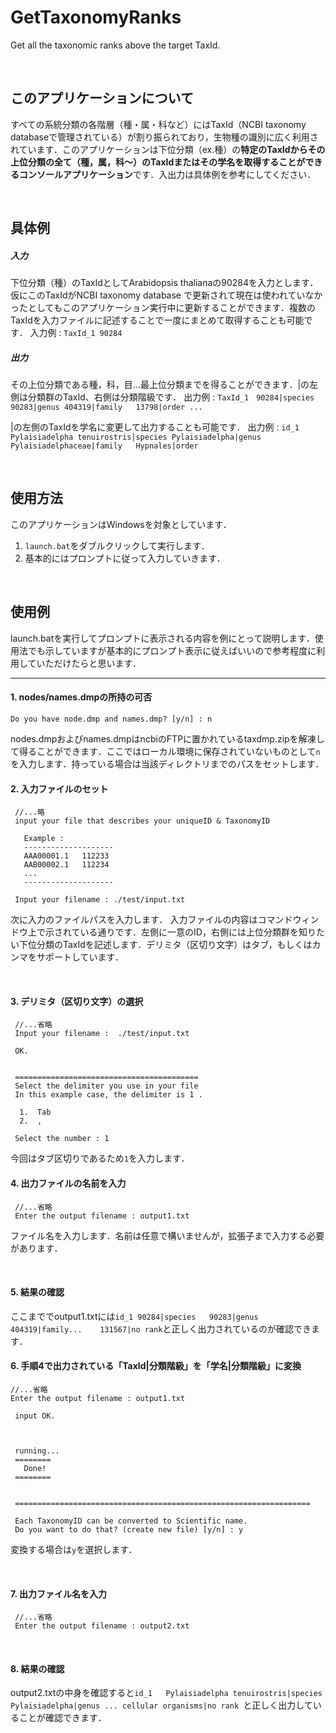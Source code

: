 # GetTaxonomyRanks
Get all the taxonomic ranks above the target TaxId.

</br>

## このアプリケーションについて

すべての系統分類の各階層（種・属・科など）にはTaxId（NCBI taxonomy databaseで管理されている）が割り振られており，生物種の識別に広く利用されています．このアプリケーションは下位分類（ex.種）の**特定のTaxIdからその上位分類の全て（種，属，科～）のTaxIdまたはその学名を取得することができるコンソールアプリケーション**です．入出力は具体例を参考にしてください．

</br>

## 具体例

##### 入力
下位分類（種）のTaxIdとしてArabidopsis thalianaの90284を入力とします．仮にこのTaxIdがNCBI taxonomy database で更新されて現在は使われていなかったとしてもこのアプリケーション実行中に更新することができます．複数のTaxIdを入力ファイルに記述することで一度にまとめて取得することも可能です．
入力例 : `TaxId_1 90284`

##### 出力
その上位分類である種，科，目...最上位分類までを得ることができます．|の左側は分類群のTaxId、右側は分類階級です．
出力例 : `TaxId_1　90284|species	90283|genus	404319|family	13798|order	...`

|の左側のTaxIdを学名に変更して出力することも可能です．
出力例 : `id_1	Pylaisiadelpha tenuirostris|species	Pylaisiadelpha|genus	Pylaisiadelphaceae|family	Hypnales|order`

</br>

## 使用方法

このアプリケーションはWindowsを対象としています．
1. `launch.bat`をダブルクリックして実行します．
2. 基本的にはプロンプトに従って入力していきます．

</br>

## 使用例
launch.batを実行してプロンプトに表示される内容を例にとって説明します．使用法でも示していますが基本的にプロンプト表示に従えばいいので参考程度に利用していただけたらと思います．
***

#### 1. nodes/names.dmpの所持の可否
`Do you have node.dmp and names.dmp? [y/n] : n `

nodes.dmpおよびnames.dmpはncbiのFTPに置かれているtaxdmp.zipを解凍して得ることができます．ここではローカル環境に保存されていないものとして`n`を入力します．持っている場合は当該ディレクトリまでのパスをセットします．
</br>

#### 2. 入力ファイルのセット

```
 //...略
 input your file that describes your uniqueID & TaxonomyID

   Example :
   --------------------
   AAA00001.1   112233
   AAB00002.1   112234
   ...
   --------------------

 Input your filename : ./test/input.txt
 ```

次に入力のファイルパスを入力します．
入力ファイルの内容はコマンドウィンドウ上で示されている通りです．左側に一意のID，右側には上位分類群を知りたい下位分類のTaxIdを記述します．デリミタ（区切り文字）はタブ，もしくはカンマをサポートしています．

</br>


#### 3. デリミタ（区切り文字）の選択

```
 //...省略
 Input your filename :  ./test/input.txt

 OK.


 =========================================
 Select the delimiter you use in your file
 In this example case, the delimiter is 1 .

  1.  Tab
  2.  ,

 Select the number : 1
```

今回はタブ区切りであるため`1`を入力します．

#### 4. 出力ファイルの名前を入力
```
 //...省略
 Enter the output filename : output1.txt

```
ファイル名を入力します．名前は任意で構いませんが，拡張子まで入力する必要があります．

</br>

#### 5. 結果の確認
ここまででoutput1.txtには`id_1	90284|species	90283|genus	404319|family...	131567|no rank`と正しく出力されているのが確認できます．
</br>

#### 6. 手順4で出力されている「TaxId|分類階級」を「学名|分類階級」に変換
```
//...省略
Enter the output filename : output1.txt

 input OK.



 running...
 ========
   Done!
 ========


 ==================================================================

 Each TaxonomyID can be converted to Scientific name.
 Do you want to do that? (create new file) [y/n] : y
```
変換する場合は`y`を選択します．

</br>

#### 7. 出力ファイル名を入力
```
 //...省略
 Enter the output filename : output2.txt
```

</br>

#### 8. 結果の確認

output2.txtの中身を確認すると`id_1	Pylaisiadelpha tenuirostris|species	Pylaisiadelpha|genus ... cellular organisms|no rank	`と正しく出力していることが確認できます．
